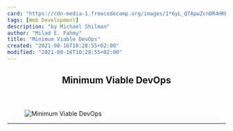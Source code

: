 ```yaml
---
card: "https://cdn-media-1.freecodecamp.org/images/1*6yL_QTApwZcnDR4HKH4vow.png"
tags: [Web Development]
description: "by Michael Shilman"
author: "Milad E. Fahmy"
title: "Minimum Viable DevOps"
created: "2021-08-16T10:28:55+02:00"
modified: "2021-08-16T10:28:55+02:00"
---
```

<div class="site-wrapper">
<main id="site-main" class="site-main outer">
<div class="inner">
<article class="post-full post tag-web-development tag-devops tag-startup tag-growth-hacking tag-tech ">
<header class="post-full-header">
<h1 class="post-full-title">Minimum Viable DevOps</h1>
</header>
<figure class="post-full-image">
<picture>
<source media="(max-width: 700px)" sizes="1px" srcset="data:image/gif;base64,R0lGODlhAQABAIAAAAAAAP///yH5BAEAAAAALAAAAAABAAEAAAIBRAA7 1w">
<source media="(min-width: 701px)" sizes="(max-width: 800px) 400px,
(max-width: 1170px) 700px,
1400px" srcset="https://cdn-media-1.freecodecamp.org/images/1*6yL_QTApwZcnDR4HKH4vow.png 300w,
https://cdn-media-1.freecodecamp.org/images/1*6yL_QTApwZcnDR4HKH4vow.png 600w,
https://cdn-media-1.freecodecamp.org/images/1*6yL_QTApwZcnDR4HKH4vow.png 1000w,
https://cdn-media-1.freecodecamp.org/images/1*6yL_QTApwZcnDR4HKH4vow.png 2000w">
<img onerror="this.style.display='none'" src="https://cdn-media-1.freecodecamp.org/images/1*6yL_QTApwZcnDR4HKH4vow.png" alt="Minimum Viable DevOps">
</picture>
</figure>
<section class="post-full-content">
<div class="post-content medium-migrated-article">
</div>
<hr>
</section>
</article>
</div>
</main>
</div>
<!-- Google Tag Manager (noscript) -->
<!-- End Google Tag Manager (noscript) -->
